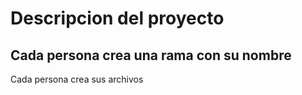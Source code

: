 # Descripcion del proyecto

## Cada persona crea una rama con su nombre

Cada persona crea sus archivos